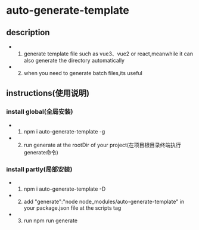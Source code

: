 # auto-generate-template
 
## description
  - 1. generate template file such as vue3、vue2 or react,meanwhile it can also generate the directory automatically
  - 2. when you need to generate batch files,its useful
## instructions(使用说明)
 ### install global(全局安装)
 - 1. npm i auto-generate-template -g
 - 2. run generate at the rootDir of your project(在项目根目录终端执行generate命令)
 ### install partly(局部安装)
 - 1. npm i auto-generate-template -D
 - 2. add "generate":"node node_modules/auto-generate-template" in your package.json file at the scripts tag
 - 3. run npm run generate